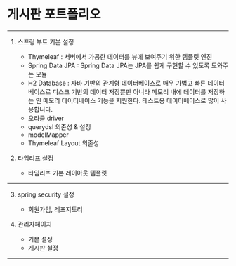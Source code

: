 # 게시판 포트폴리오 
***
1. 스프링 부트 기본 설정
   - Thymeleaf : 서버에서 가공한 데이터를 뷰에 보여주기 위한 템플릿 엔진
   - Spring Data JPA : Spring Data JPA는 JPA를 쉽게 구현할 수 있도록 도와주는 모듈
   - H2 Database : 자바 기반의 관계형 데이터베이스로 매우 가볍고 빠른 데이터베이스로 디스크 기반의 데이터 저장뿐만 아니라 메모리 내에 데이터를 저장하는 인 메모리 데이터베이스 기능을 지원한다. 테스트용 데이터베이스로 많이 사용합니다.
   - 오라클 driver
   - querydsl 의존성 & 설정 
   - modelMapper
   - Thymeleaf Layout 의존성

2. 타임리프 설정 
   - 타임리프 기본 레이아웃 템플릿 
***
3. spring security 설정
   - 회원가입, 레포지토리
   
4. 관리자페이지
   - 기본 설정 
   - 게시판 설정
***
